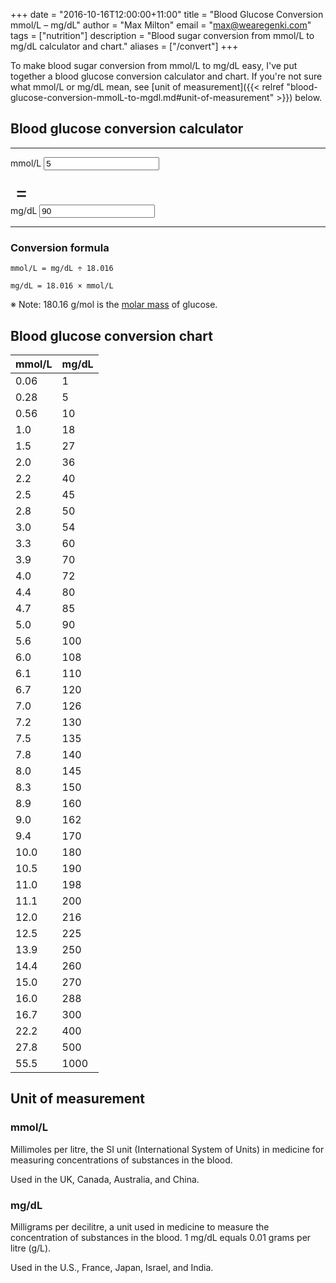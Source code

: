 +++
date        = "2016-10-16T12:00:00+11:00"
title       = "Blood Glucose Conversion mmol/L – mg/dL"
author      = "Max Milton"
email       = "max@wearegenki.com"
tags        = ["nutrition"]
description = "Blood sugar conversion from mmol/L to mg/dL calculator and chart."
aliases     = ["/convert"]
+++

To make blood sugar conversion from mmol/L to mg/dL easy, I've put together a blood glucose conversion calculator and chart. If you're not sure what mmol/L or mg/dL mean, see [unit of measurement]({{< relref "blood-glucose-conversion-mmolL-to-mgdl.md#unit-of-measurement" >}}) below<!--more-->.

## Blood glucose conversion calculator

-----

<div class="row mb-2 justify-content-center">
  <div class="col col-md-3">
    <label for="mmoll" class="lead">mmol/L</label>
    <input type="number" name="mmoll" id="mmoll" class="form-control form-control-lg" step="0.1" min="0" value="5">
  </div>
  <div class="col-1" style="font-size: 2rem; padding-top: 1rem; padding-left: 7px;">
    =
  </div>
  <div class="col col-md-3">
    <label for="mgdl" class="lead">mg/dL</label>
    <input type="number" name="mgdl" id="mgdl" class="form-control form-control-lg" min="0" value="90">
  </div>
</div>

<script>
(function(){
  var mmoll = document.getElementById('mmoll');
  var mgdl = document.getElementById('mgdl');
  var mass = 18.016;

  // Convert from mg/dL to mmol/L
  var getMgdl = function getMgdl(){
    mgdl.value = Math.round(mmoll.value * mass);
  };

  // Convert from mmol/L to mg/dL
  var getMmoll = function getMmoll(){
    var factor = (mgdl.value < mass) ? 100 : 10;
    mmoll.value = Math.round((mgdl.value / mass) * factor) / factor;
  };

  // Set number to decimal places to one for stepping up/down by 0.1
  var setRounded = function setRounded(){
    mmoll.value = Math.round(mmoll.value * 10) / 10;
    getMgdl;
  }

  // Handle user input
  mmoll.addEventListener('input', getMgdl, false);
  mgdl.addEventListener('input', getMmoll, false);

  // Handle input focus
  mmoll.addEventListener('focus', setRounded, false);
}());
</script>

-----

### Conversion formula

`mmol/L = mg/dL ÷ 18.016`

`mg/dL = 18.016 × mmol/L`

※ Note: 180.16 g/mol is the [molar mass](https://en.wikipedia.org/wiki/Molar_mass) of glucose.

## Blood glucose conversion chart

| mmol/L | mg/dL |
|--------|-------|
| 0.06   | 1     |
| 0.28   | 5     |
| 0.56   | 10    |
| 1.0    | 18    |
| 1.5    | 27    |
| 2.0    | 36    |
| 2.2    | 40    |
| 2.5    | 45    |
| 2.8    | 50    |
| 3.0    | 54    |
| 3.3    | 60    |
| 3.9    | 70    |
| 4.0    | 72    |
| 4.4    | 80    |
| 4.7    | 85    |
| 5.0    | 90    |
| 5.6    | 100   |
| 6.0    | 108   |
| 6.1    | 110   |
| 6.7    | 120   |
| 7.0    | 126   |
| 7.2    | 130   |
| 7.5    | 135   |
| 7.8    | 140   |
| 8.0    | 145   |
| 8.3    | 150   |
| 8.9    | 160   |
| 9.0    | 162   |
| 9.4    | 170   |
| 10.0   | 180   |
| 10.5   | 190   |
| 11.0   | 198   |
| 11.1   | 200   |
| 12.0   | 216   |
| 12.5   | 225   |
| 13.9   | 250   |
| 14.4   | 260   |
| 15.0   | 270   |
| 16.0   | 288   |
| 16.7   | 300   |
| 22.2   | 400   |
| 27.8   | 500   |
| 55.5   | 1000  |

## Unit of measurement

### mmol/L

Millimoles per litre, the SI unit (International System of Units) in medicine for measuring concentrations of substances in the blood.

Used in the UK, Canada, Australia, and China.

### mg/dL

Milligrams per decilitre, a unit used in medicine to measure the concentration of substances in the blood. 1 mg/dL equals 0.01 grams per litre (g/L).

Used in the U.S., France, Japan, Israel, and India.
